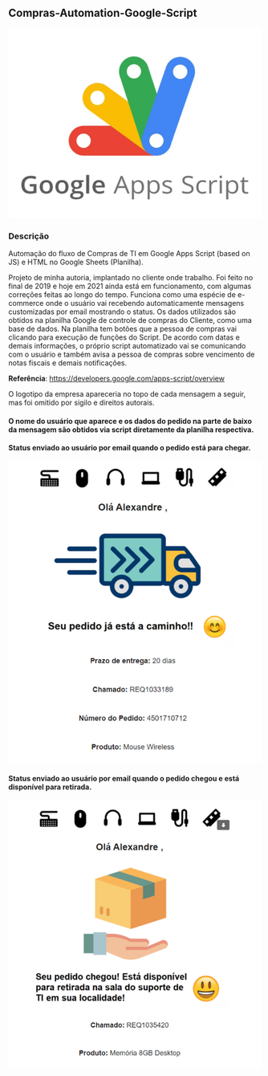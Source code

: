 ## Compras-Automation-Google-Script

![alt text](https://github.com/rensilver/image-repo-github/blob/main/create-a-google-apps-script.jpeg)

### Descrição
Automação do fluxo de Compras de TI em Google Apps Script (based on JS) e HTML no Google Sheets (Planilha). 

Projeto de minha autoria, implantado no cliente onde trabalho. Foi feito no final de 2019 e hoje em 2021 ainda está em funcionamento, com algumas correções feitas ao longo do tempo. 
Funciona como uma espécie de e-commerce onde o usuário vai recebendo automaticamente mensagens customizadas por email mostrando o status. Os dados utilizados são obtidos na planilha Google de controle de compras do Cliente, como uma base de dados. 
Na planilha tem botões que a pessoa de compras vai clicando para execução de funções do Script. 
De acordo com datas e demais informações, o próprio script automatizado vai se comunicando com o usuário e também avisa a pessoa de compras sobre vencimento de notas fiscais e demais notificações.

**Referência**: https://developers.google.com/apps-script/overview

O logotipo da empresa apareceria no topo de cada mensagem a seguir, mas foi omitido por sigilo e direitos autorais.

#### O nome do usuário que aparece e os dados do pedido na parte de baixo da mensagem são obtidos via script diretamente da planilha respectiva.

#### Status enviado ao usuário por email quando o pedido está para chegar. 

![alt text](https://github.com/rensilver/image-repo-github/blob/main/pedidochegando-pjt-adm-compras.PNG)

#### Status enviado ao usuário por email quando o pedido chegou e está disponível para retirada.

![alt text](https://github.com/rensilver/image-repo-github/blob/main/pedidochegou-pjt-adm-compras.PNG)
